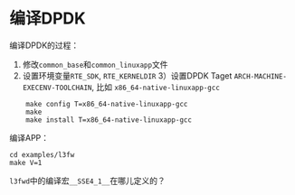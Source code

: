# 编译DPDK

编译DPDK的过程：

1) 修改`common_base`和`common_linuxapp`文件
2) 设置环境变量`RTE_SDK`, `RTE_KERNELDIR`
3）设置DPDK Taget `ARCH-MACHINE-EXECENV-TOOLCHAIN`, 比如 `x86_64-native-linuxapp-gcc`
```
	make config T=x86_64-native-linuxapp-gcc
	make 
	make install T=x86_64-native-linuxapp-gcc
```


编译APP：
```
cd examples/l3fw
make V=1
```

`l3fwd`中的编译宏`__SSE4_1__`在哪儿定义的？
	
